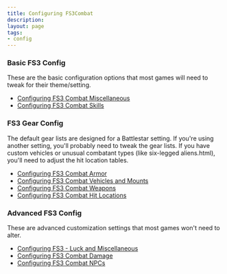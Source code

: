 ```yaml
---
title: Configuring FS3Combat
description: 
layout: page
tags:
- config
---
```


### Basic FS3 Config

These are the basic configuration options that most games will need to tweak for their theme/setting.

* [Configuring FS3 Combat Miscellaneous](/tutorials/config/fs3combat_misc.html)
* [Configuring FS3 Combat Skills](/tutorials/config/fs3combat_skills.html)

### FS3 Gear Config

The default gear lists are designed for a Battlestar setting.  If you're using another setting, you'll probably need to tweak the gear lists.  If you have custom vehicles or unusual combatant types (like six-legged aliens.html), you'll need to adjust the hit location tables.

* [Configuring FS3 Combat Armor](/tutorials/config/fs3combat_armor.html)
* [Configuring FS3 Combat Vehicles and Mounts](/tutorials/config/fs3combat_vehicles.html)
* [Configuring FS3 Combat Weapons](/tutorials/config/fs3combat_weapons.html)
* [Configuring FS3 Combat Hit Locations](/tutorials/config/fs3combat_hitloc.html)

### Advanced FS3 Config

These are advanced customization settings that most games won't need to alter.

* [Configuring FS3 - Luck and Miscellaneous](/tutorials/config/fs3skills_misc.html)
* [Configuring FS3 Combat Damage](/tutorials/config/fs3combat_damage.html)
* [Configuring FS3 Combat NPCs](/tutorials/config/fs3combat_npcs.html)
